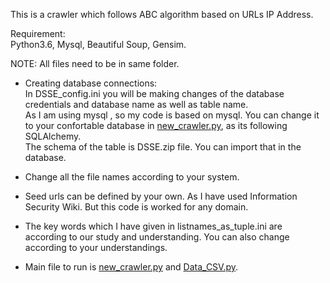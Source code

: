 <p>This is a crawler which follows ABC algorithm based on URLs IP Address.</p>
<p>Requirement:<br>
Python3.6, Mysql, Beautiful Soup, Gensim.</p>
<p>NOTE:  All files need to be in same folder.</p>
<ul>
<li>
<p>Creating database connections:	<br>
In DSSE_config.ini you will be making changes of the database credentials and database name as well as table name.<br>
As I am using mysql , so my code is based on mysql. You can change it to your confortable database in <a href="https://github.com/GaneshSai/Crawler/blob/master/new_crawler.py">new_crawler.py</a>, as its following SQLAlchemy.<br>
The schema of the table is DSSE.zip file. You can import that in the database.</p>
</li>
<li>
<p>Change all the file names according to your system.</p>
</li>
<li>
<p>Seed urls can be defined by your own. As I have used Information Security Wiki. But this code is worked for any domain.</p>
</li>
<li>
<p>The key words which I have given in listnames_as_tuple.ini are according to our study and understanding. You can also change according to your understandings.</p>
</li>
<li>
<p>Main file to run is <a href="https://github.com/GaneshSai/Crawler/blob/master/new_crawler.py">new_crawler.py</a> and <a href="https://github.com/GaneshSai/Crawler/blob/master/Data_CSV.py">Data_CSV.py</a>.</p>
</li>
</ul>
